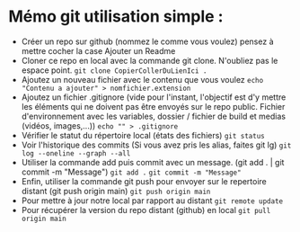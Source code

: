 # Mémo git utilisation simple : 
- Créer un repo sur github (nommez le comme vous voulez) pensez à mettre cocher la case Ajouter un Readme
- Cloner ce repo en local avec la commande git clone. N'oubliez pas le espace point.
``` git clone CopierCollerDuLienIci . ```
- Ajoutez un nouveau fichier avec le contenu que vous voulez
``` echo "Contenu a ajouter" > nomfichier.extension ```
- Ajoutez un fichier .gitignore (vide pour l'instant, l'objectif est d'y mettre les éléments qui ne doivent pas être envoyés sur le repo public. Fichier d'environnement avec les variables, dossier / fichier de build et medias (vidéos, images,...))
``` echo "" > .gitignore ```
- Vérifier le statut du répertoire local (états des fichiers)
``` git status ```
- Voir l'historique des commits (Si vous avez pris les alias, faites git lg)
``` git log --oneline --graph --all ```
- Utiliser la commande add puis commit avec un message. (git add . | git commit -m "Message")
``` git add . ```
``` git commit -m "Message" ```
- Enfin, utiliser la commande git push pour envoyer sur le repertoire distant (git push origin main)
``` git push origin main ```
- Pour mettre à jour notre local par rapport au distant 
``` git remote update ```
- Pour récupérer la version du repo distant (github) en local 
``` git pull origin main ```
